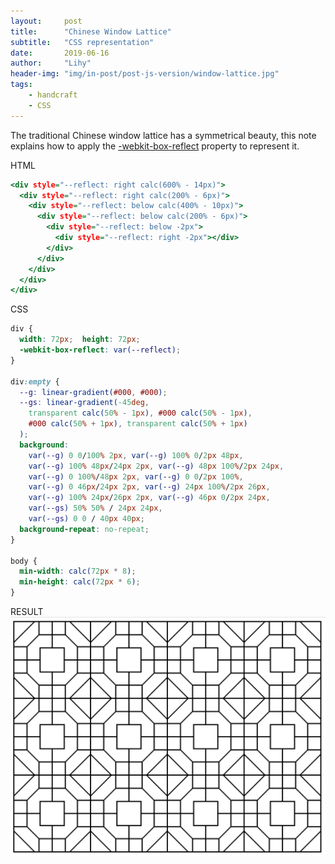 ```yaml
---
layout:     post
title:      "Chinese Window Lattice"
subtitle:   "CSS representation"
date:       2019-06-16
author:     "Lihy"
header-img: "img/in-post/post-js-version/window-lattice.jpg"
tags:
    - handcraft
    - CSS
---
```



The traditional Chinese window lattice has a symmetrical beauty, this note explains how to apply the [-webkit-box-reflect](https://developer.mozilla.org/en-US/docs/Web/CSS/-webkit-box-reflect) property to represent it.

HTML
```html:window-lattice.html
<div style="--reflect: right calc(600% - 14px)">
  <div style="--reflect: right calc(200% - 6px)">
    <div style="--reflect: below calc(400% - 10px)">
      <div style="--reflect: below calc(200% - 6px)">
        <div style="--reflect: below -2px">
          <div style="--reflect: right -2px"></div>
        </div>
      </div>
    </div>
  </div>
</div>
```

CSS
```css:window-lattice.css
div {
  width: 72px;  height: 72px;
  -webkit-box-reflect: var(--reflect);
}

div:empty {
  --g: linear-gradient(#000, #000);
  --gs: linear-gradient(-45deg,
    transparent calc(50% - 1px), #000 calc(50% - 1px),
    #000 calc(50% + 1px), transparent calc(50% + 1px)
  );
  background:
    var(--g) 0 0/100% 2px, var(--g) 100% 0/2px 48px,
    var(--g) 100% 48px/24px 2px, var(--g) 48px 100%/2px 24px,
    var(--g) 0 100%/48px 2px, var(--g) 0 0/2px 100%,
    var(--g) 0 46px/24px 2px, var(--g) 24px 100%/2px 26px,
    var(--g) 100% 24px/26px 2px, var(--g) 46px 0/2px 24px,
    var(--gs) 50% 50% / 24px 24px,
    var(--gs) 0 0 / 40px 40px;
  background-repeat: no-repeat;
}

body {
  min-width: calc(72px * 8);
  min-height: calc(72px * 6);
}
```

RESULT
![Window lattice by css](img/in-post/post-js-version/window-lattice-css.jpg)
